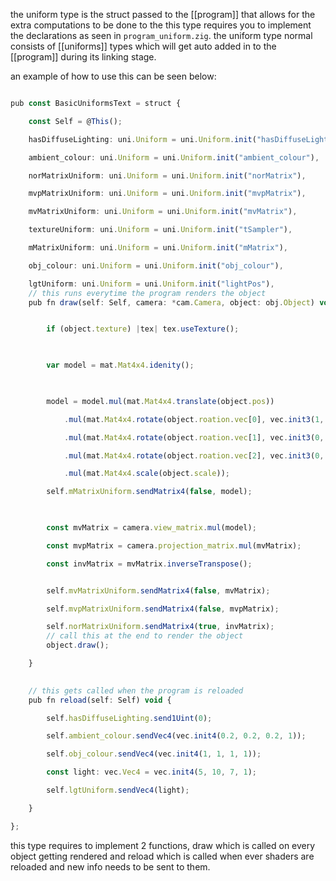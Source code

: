 
the uniform type is the struct passed to the [[program]] that allows for the extra computations to be done to the this type requires you to implement the declarations as seen in `program_uniform.zig`. the uniform type normal consists of [[uniforms]] types which will get auto added in to the [[program]] during its linking stage.

an example of how to use this can be seen below:
```ts

pub const BasicUniformsText = struct {

    const Self = @This();

    hasDiffuseLighting: uni.Uniform = uni.Uniform.init("hasDiffuseLighting"),

    ambient_colour: uni.Uniform = uni.Uniform.init("ambient_colour"),

    norMatrixUniform: uni.Uniform = uni.Uniform.init("norMatrix"),

    mvpMatrixUniform: uni.Uniform = uni.Uniform.init("mvpMatrix"),

    mvMatrixUniform: uni.Uniform = uni.Uniform.init("mvMatrix"),

    textureUniform: uni.Uniform = uni.Uniform.init("tSampler"),

    mMatrixUniform: uni.Uniform = uni.Uniform.init("mMatrix"),

    obj_colour: uni.Uniform = uni.Uniform.init("obj_colour"),

    lgtUniform: uni.Uniform = uni.Uniform.init("lightPos"),
	// this runs everytime the program renders the object
    pub fn draw(self: Self, camera: *cam.Camera, object: obj.Object) void {


        if (object.texture) |tex| tex.useTexture();

  

        var model = mat.Mat4x4.idenity();

  

        model = model.mul(mat.Mat4x4.translate(object.pos))

            .mul(mat.Mat4x4.rotate(object.roation.vec[0], vec.init3(1, 0, 0)))

            .mul(mat.Mat4x4.rotate(object.roation.vec[1], vec.init3(0, 1, 0)))

            .mul(mat.Mat4x4.rotate(object.roation.vec[2], vec.init3(0, 0, 1)))

            .mul(mat.Mat4x4.scale(object.scale));

        self.mMatrixUniform.sendMatrix4(false, model);

  

        const mvMatrix = camera.view_matrix.mul(model);

        const mvpMatrix = camera.projection_matrix.mul(mvMatrix);

        const invMatrix = mvMatrix.inverseTranspose();


        self.mvMatrixUniform.sendMatrix4(false, mvMatrix);

        self.mvpMatrixUniform.sendMatrix4(false, mvpMatrix);

        self.norMatrixUniform.sendMatrix4(true, invMatrix);
        // call this at the end to render the object
        object.draw();

    }

  
	// this gets called when the program is reloaded
    pub fn reload(self: Self) void {

        self.hasDiffuseLighting.send1Uint(0);

        self.ambient_colour.sendVec4(vec.init4(0.2, 0.2, 0.2, 1));

        self.obj_colour.sendVec4(vec.init4(1, 1, 1, 1));

        const light: vec.Vec4 = vec.init4(5, 10, 7, 1);

        self.lgtUniform.sendVec4(light);

    }

};

```

this type requires to implement 2 functions, draw which is called on every object getting rendered and reload which is called when ever shaders are reloaded and new info needs to be sent to them.
